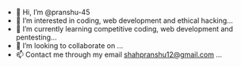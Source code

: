 - 👋 Hi, I’m @pranshu-45
- 👀 I’m interested in coding, web development and ethical hacking...
- 🌱 I’m currently learning competitive coding, web development and pentesting...
- 💞️ I’m looking to collaborate on ...
- 📫 Contact me through my email shahpranshu12@gmail.com ...

<!---
pranshu-45/pranshu-45 is a ✨ special ✨ repository because its `README.md` (this file) appears on your GitHub profile.
You can click the Preview link to take a look at your changes.
--->
